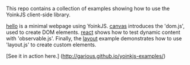 This repo contains a collection of examples showing how to use the YoinkJS
client-side library.

[hello](hello/) is a minimal webpage using YoinkJS.  [canvas](canvas/)
introduces the 'dom.js', used to create DOM elements.  [react](react/)
shows how to test dynamic content with 'observable.js'.  Finally, the
[layout](layout/) example demonstrates how to use 'layout.js' to create
custom elements.


[See it in action here.] (http://garious.github.io/yoinkjs-examples/)

